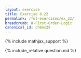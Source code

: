 ```yaml
---
layout: exercise
title: Exercise 8.22
permalink: /fol-exercises/ex_22/
breadcrumb: 8-First-Order-Logic
canonical_id: ch8ex29
---
```


{% include mathjax_support %}

<div id="hiddden">{% include_relative question.md %}</div>